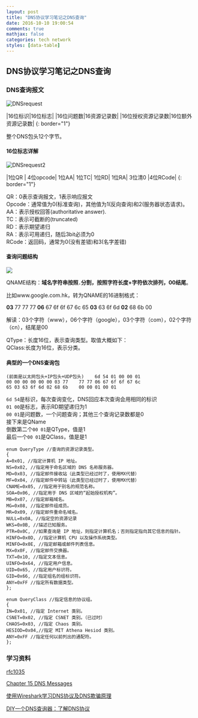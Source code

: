 ```yaml
---
layout: post
title: "DNS协议学习笔记之DNS查询"
date: 2016-10-10 19:00:54
comments: true
mathjax: false
categories: tech network
styles: [data-table]
---
```


<!--more-->

## DNS协议学习笔记之DNS查询

### DNS查询报文

![DNSrequest](http://s6.51cto.com/wyfs02/M02/4D/A8/wKiom1RW2KaCvqHrAABEwMOH0AE633.jpg)


|16位标识|16位标志|
|16位问题数|16资源记录数|
|16位授权资源记录数|16位额外资源记录数|
{: border="1"}

整个DNS包头12个字节。  

####  16位标志详解

![DNSrequest2](http://images.cnblogs.com/cnblogs_com/topdog/201111/201111152147003785.jpg)

|1位QR | 4位opcode| 1位AA| 1位TC| 1位RD| 1位RA| 3位清0 |4位RCode|
{: border="1"}

QR：0表示查询报文，1表示响应报文  
Opcode：通常值为0(标准查询)，其他值为1(反向查询)和2(服务器状态请求)。  
AA：表示授权回答(authoritative answer).  
TC：表示可截断的(truncated)  
RD：表示期望递归  
RA：表示可用递归，随后3bit必须为0  
RCode：返回码，通常为0(没有差错)和3(名字差错)  

#### 查询问题结构

![](http://www.iprotocolsec.com/wp-content/uploads/2012/01/question_format.jpg)

QNAME结构：**域名字符串按照`.`分割，按照字符长度+字符依次排列，00结尾**。

比如www.google.com.hk，转为QNAME的16进制格式：

**03** 77 77 77 **06** 67 6f 6f 67 6c 65 **03** 63 6f 6d **02** 68 6b 00

解读：03个字符（www），06个字符（google），03个字符（com），02个字符（cn），结尾是00

QType：长度16位，表示查询类型。取值大概如下：  
QClass:长度为16位，表示分类。

####  典型的一个DNS查询包

```
(前面是以太网包头+IP包头+UDP包头)    6d 54 01 00 00 01
00 00 00 00 00 00 03 77    77 77 06 67 6f 6f 67 6c 
65 03 63 6f 6d 02 68 6b    00 00 01 00 01
```

`6d 54`是标识，每次查询变化，DNS回应本次查询会用相同的标识  
`01 00`是标志，表示RD期望递归为1  
`00 01`是问题数，一个问题查询；其他三个查询记录数都是0  
接下来是QName  
倒数第二个`00 01`是QType，值是1  
最后一个`00 01`是QClass，值是是1  


```
enum QueryType //查询的资源记录类型。 
{ 
A=0x01, //指定计算机 IP 地址。 
NS=0x02, //指定用于命名区域的 DNS 名称服务器。 
MD=0x03, //指定邮件接收站（此类型已经过时了，使用MX代替） 
MF=0x04, //指定邮件中转站（此类型已经过时了，使用MX代替） 
CNAME=0x05, //指定用于别名的规范名称。 
SOA=0x06, //指定用于 DNS 区域的“起始授权机构”。 
MB=0x07, //指定邮箱域名。 
MG=0x08, //指定邮件组成员。 
MR=0x09, //指定邮件重命名域名。 
NULL=0x0A, //指定空的资源记录 
WKS=0x0B, //描述已知服务。 
PTR=0x0C, //如果查询是 IP 地址，则指定计算机名；否则指定指向其它信息的指针。 
HINFO=0x0D, //指定计算机 CPU 以及操作系统类型。 
MINFO=0x0E, //指定邮箱或邮件列表信息。 
MX=0x0F, //指定邮件交换器。 
TXT=0x10, //指定文本信息。 
UINFO=0x64, //指定用户信息。 
UID=0x65, //指定用户标识符。 
GID=0x66, //指定组名的组标识符。 
ANY=0xFF //指定所有数据类型。 
};
```

```
enum QueryClass //指定信息的协议组。 
{ 
IN=0x01, //指定 Internet 类别。 
CSNET=0x02, //指定 CSNET 类别。（已过时） 
CHAOS=0x03, //指定 Chaos 类别。 
HESIOD=0x04,//指定 MIT Athena Hesiod 类别。 
ANY=0xFF //指定任何以前列出的通配符。 
};
```

### 学习资料

[rfc1035](https://www.ietf.org/rfc/rfc1035.txt)

[Chapter 15 DNS Messages](http://www.zytrax.com/books/dns/ch15/)

[使用Wireshark学习DNS协议及DNS欺骗原理](http://www.iprotocolsec.com/2012/01/13/%E4%BD%BF%E7%94%A8wireshark%E5%AD%A6%E4%B9%A0dns%E5%8D%8F%E8%AE%AE%E5%8F%8Adns%E6%AC%BA%E9%AA%97%E5%8E%9F%E7%90%86/)

[DIY一个DNS查询器：了解DNS协议](http://www.cnblogs.com/topdog/archive/2011/11/15/2250185.html)


